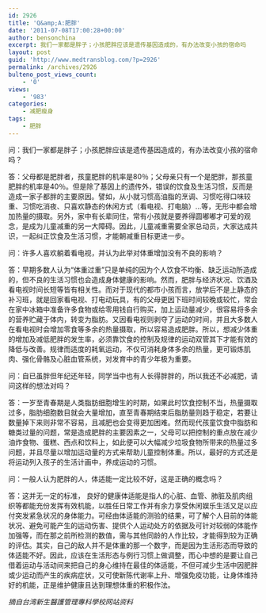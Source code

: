 ```yaml
---
id: 2926
title: 'Q&amp;A:肥胖'
date: '2011-07-08T17:00:28+00:00'
author: bensonchina
excerpt: 我们一家都是胖子；小孩肥胖应该是遗传基因造成的，有办法改变小孩的宿命吗
layout: post
guid: 'http://www.medtransblog.com/?p=2926'
permalink: /archives/2926
bulteno_post_views_count:
    - '0'
views:
    - '983'
categories:
    - 减肥瘦身
tags:
    - 肥胖
---
```


问：我们一家都是胖子；小孩肥胖应该是遗传基因造成的，有办法改变小孩的宿命吗？

答：父母都是肥胖者，孩童肥胖的机率是80％；父母亲只有一个是肥胖，那孩童肥胖的机率是40％。但是除了基因上的遗传外，错误的饮食及生活习惯，反而是造成一家子都胖的主要原因。譬如，从小就习惯高油脂的烹调、习惯吃得口味较重、习惯吃消夜、只喜欢静态的休闲方式（看电视、打电脑）…等，无形中都会增加热量的摄取。另外，家中有长辈同住，常有小孩就是要养得圆嘟嘟才可爱的观念，是成为儿童减重的另一大障碍。因此，儿童减重需要全家总动员，大家达成共识，一起纠正饮食及生活习惯，才能朝减重目标更进一步。

问：许多人喜欢躺着​​看电视，并认为此举对体重增加没有不良的影响？

答：早期多数人认为“体重过重”只是单纯的因为个人饮食不均衡、缺乏运动所造成的，但不良的生活习惯也会造成身体健康的影响。然而，肥胖与经济状况、饮酒及看电视时间长短等皆有相关性。而对于现代的都市小孩而言，放学后不是上静态的补习班，就是回家看电视、打电动玩具，有的父母更因下班时间较晚或较忙，常会在家中冰箱中准备许多食物或给零用钱自行购买，加上运动量减少，很容易将多余的营养贮藏于体内，转变为脂肪。又因看电视则剥夺了运动的时间，并且大多数人在看电视时会增加零食等多余的热量摄取，所以容易造成肥胖。所以，想减少体重的增加及减低肥胖的发生率，必须靠饮食的控制及规律的运动双管其下才能有效的降低与改善。规律而适度的耗氧运动，不仅可消耗身体多余的热量，更可锻炼肌肉、强化骨骼及心脏血管系统，对发育中的青少年极为重要。

问：自已虽胖但年纪还年轻，同学当中也有人长得胖胖的，所以我还不必减肥，请问这样的想法对吗？

答：一岁至青春期是人类脂肪细胞增生的时期，如果此时饮食控制不当，热量摄取过多，脂肪细胞数目就会大量增加，直至青春期结束后脂肪量则趋于稳定，若要让数量掉下来则非常不容易，且减肥也会变得更加困难。然而现代孩童饮食中脂肪和糖类过量的问题，常是造成肥胖的主要因素之一，父母可以把控制的重点放在减少油炸食物、蛋糕、西点和饮料上，如此便可以大幅减少垃圾食物所带来的热量过多问题，并且尽量以增加运动量的方式来帮助儿童控制体重。所以，最好的方式还是将运动列入孩子的生活计画中，养成运动的习惯。

问：一般人认为肥胖的人，体适能一定比较不好，这是正确的概念吗？

答：这并无一定的标准， 良好的健康体适能是指人的心脏、血管、肺脏及肌肉组织等都能充份发挥有效机能，以胜任日常工作并有余力享受休闲娱乐生活又足以应付突发紧急状况的身体能力。可经由体适能的测验的结果，可了解个人目前的体能状况、避免可能产生的运动伤害、提供个人运动处方的依据及可针对较弱的体能作加强等，而在那之前所检测的数值，需与其他同龄的人作比较，才能得到较为正确的评估。其实，自己的敌人并不是体重的那一个数字，而是因为生活形态而导致的体适能不好。因此，应该在生活形态与例行习惯上做调整，而心中想的是要让自己借着运动与活动间来把自己的身心维持在最佳的体适能，不但可减少生活中因肥胖或少运动而产生的疾病症状，又可使新陈代谢率上升、增强免疫功能，让身体维持好的机能，正是维护健康且达到理想体重的积极作法。

*摘自台湾新生醫護管理專科學校网站资料*